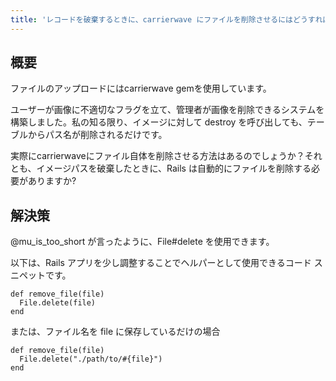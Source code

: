 ```yaml
---
title: 'レコードを破棄するときに、carrierwave にファイルを削除させるにはどうすればよいですか?'
---
```


## 概要
ファイルのアップロードにはcarrierwave gemを使用しています。

ユーザーが画像に不適切なフラグを立て、管理者が画像を削除できるシステムを構築しました。私の知る限り、イメージに対して destroy を呼び出しても、テーブルからパス名が削除されるだけです。

実際にcarrierwaveにファイル自体を削除させる方法はあるのでしょうか？それとも、イメージパスを破棄したときに、Rails は自動的にファイルを削除する必要がありますか?

## 解決策
@mu_is_too_short が言ったように、File#delete を使用できます。

以下は、Rails アプリを少し調整することでヘルパーとして使用できるコード スニペットです。

```
def remove_file(file)
  File.delete(file)
end

```
または、ファイル名を file に保存しているだけの場合

```
def remove_file(file)
  File.delete("./path/to/#{file}")
end

```
